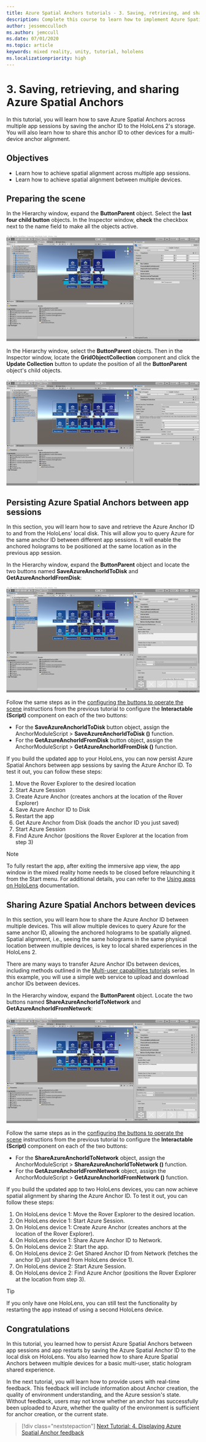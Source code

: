 ```yaml
---
title: Azure Spatial Anchors tutorials - 3. Saving, retrieving, and sharing Azure Spatial Anchors
description: Complete this course to learn how to implement Azure Spatial Anchors within a mixed reality application.
author: jessemcculloch
ms.author: jemccull
ms.date: 07/01/2020
ms.topic: article
keywords: mixed reality, unity, tutorial, hololens
ms.localizationpriority: high
---
```


# 3. Saving, retrieving, and sharing Azure Spatial Anchors

In this tutorial, you will learn how to save Azure Spatial Anchors across multiple app sessions by saving the anchor ID to the HoloLens 2's storage. You will also learn how to share this anchor ID to other devices for a multi-device anchor alignment.

## Objectives

* Learn how to achieve spatial alignment across multiple app sessions.
* Learn how to achieve spatial alignment between multiple devices.

## Preparing the scene

In the Hierarchy window, expand the **ButtonParent** object. Select the **last four child button** objects. In the Inspector window, **check** the checkbox next to the name field to make all the objects active.

![Unity with previously inactive button objects selected and active](images/mr-learning-asa/asa-03-section1-step1-1.png)

In the Hierarchy window, select the **ButtonParent** objects. Then in the Inspector window, locate the **GridObjectCollection** component and click the **Update Collection** button to update the position of all the **ButtonParent** object's child objects.

![Unity with GridObjectCollection component updated](images/mr-learning-asa/asa-03-section1-step1-2.png)

## Persisting Azure Spatial Anchors between app sessions

In this section, you will learn how to save and retrieve the Azure Anchor ID to and from the HoloLens' local disk. This will allow you to query Azure for the same anchor ID between different app sessions. It will enable the anchored holograms to be positioned at the same location as in the previous app session.

In the Hierarchy window, expand the **ButtonParent** object and locate the two buttons named **SaveAzureAnchorIdToDisk** and **GetAzureAnchorIdFromDisk**:

![Unity with SaveAzureAnchorIdToDisk and GetAzureAnchorIdFromDisk button objects selected](images/mr-learning-asa/asa-03-section2-step1-1.png)

Follow the same steps as in the [configuring the buttons to operate the scene](mr-learning-asa-02.md#configuring-the-buttons-to-operate-the-scene) instructions from the previous tutorial to configure the **Interactable (Script)** component on each of the two buttons:

* For the **SaveAzureAnchorIdToDisk** button object, assign the AnchorModuleScript > **SaveAzureAnchorIdToDisk ()** function.
* For the **GetAzureAnchorIdFromDisk** button object, assign the AnchorModuleScript > **GetAzureAnchorIdFromDisk ()** function.

If you build the updated app to your HoloLens, you can now persist Azure Spatial Anchors between app sessions by saving the Azure Anchor ID. To test it out, you can follow these steps:

1. Move the Rover Explorer to the desired location
2. Start Azure Session
3. Create Azure Anchor (creates anchors at the location of the Rover Explorer)
4. Save Azure Anchor ID to Disk
5. Restart the app
6. Get Azure Anchor from Disk (loads the anchor ID you just saved)
7. Start Azure Session
8. Find Azure Anchor (positions the Rover Explorer at the location from step 3)

> [!NOTE]
> To fully restart the app, after exiting the immersive app view, the app window in the mixed reality home needs to be closed before relaunching it from the Start menu. For additional details, you can refer to the [Using apps on HoloLens](https://docs.microsoft.com/hololens/holographic-home#using-apps-on-hololens) documentation.

## Sharing Azure Spatial Anchors between devices

In this section, you will learn how to share the Azure Anchor ID between multiple devices. This will allow multiple devices to query Azure for the same anchor ID, allowing the anchored holograms to be spatially aligned. Spatial alignment, i.e., seeing the same holograms in the same physical location between multiple devices, is key to local shared experiences in the HoloLens 2.

There are many ways to transfer Azure Anchor IDs between devices, including methods outlined in the [Multi-user capabilities tutorials](mr-learning-sharing-02.md) series. In this example, you will use a simple web service to upload and download anchor IDs between devices.

In the Hierarchy window, expand the **ButtonParent** object.   Locate the two buttons named **ShareAzureAnchorIdToNetwork** and **GetAzureAnchorIdFromNetwork**:

![Unity with ShareAzureAnchorIdToNetwork and GetAzureAnchorIdFromNetwork button objects selected](images/mr-learning-asa/asa-03-section3-step1-1.png)

Follow the same steps as in the [configuring the buttons to operate the scene](mr-learning-asa-02.md#configuring-the-buttons-to-operate-the-scene) instructions from the previous tutorial to configure the **Interactable (Script)** component on each of the two buttons:

* For the **ShareAzureAnchorIdToNetwork** object, assign the AnchorModuleScript > **ShareAzureAnchorIdToNetwork ()** function.
* For the **GetAzureAnchorIdFromNetwork** object, assign the AnchorModuleScript > **GetAzureAnchorIdFromNetwork ()** function.

If you build the updated app to two HoloLens devices, you can now achieve spatial alignment by sharing the Azure Anchor ID. To test it out, you can follow these steps:

1. On HoloLens device 1: Move the Rover Explorer to the desired location.
2. On HoloLens device 1: Start Azure Session.
3. On HoloLens device 1: Create Azure Anchor (creates anchors at the location of the Rover Explorer).
4. On HoloLens device 1: Share Azure Anchor ID to Network.
5. On HoloLens device 2: Start the app.
6. On HoloLens device 2: Get Shared Anchor ID from Network (fetches the anchor ID just shared from HoloLens device 1).
7. On HoloLens device 2: Start Azure Session.
8. On HoloLens device 2: Find Azure Anchor (positions the Rover Explorer at the location from step 3).

> [!TIP]
> If you only have one HoloLens, you can still test the functionality by restarting the app instead of using a second HoloLens device.

## Congratulations

In this tutorial, you learned how to persist Azure Spatial Anchors between app sessions and app restarts by saving the Azure Spatial Anchor ID to the local disk on HoloLens. You also learned how to share Azure Spatial Anchors between multiple devices for a basic multi-user, static hologram shared experience.

In the next tutorial, you will learn how to provide users with real-time feedback. This feedback will include information about Anchor creation, the quality of environment understanding, and the Azure session's state. Without feedback, users may not know whether an anchor has successfully been uploaded to Azure, whether the quality of the environment is sufficient for anchor creation, or the current state.

> [!div class="nextstepaction"]
> [Next Tutorial: 4. Displaying Azure Spatial Anchor feedback](mr-learning-asa-04.md)
